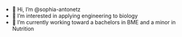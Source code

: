 - 👋 Hi, I’m @sophia-antonetz
- 👀 I’m interested in applying engineering to biology
- 🌱 I’m currently working toward a bachelors in BME and a minor in Nutrition

<!---
sophia-antonetz/sophia-antonetz is a ✨ special ✨ repository because its `README.md` (this file) appears on your GitHub profile.
You can click the Preview link to take a look at your changes.
--->
